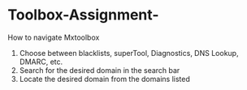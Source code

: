 # Toolbox-Assignment-
How to navigate Mxtoolbox 
1. Choose between blacklists, superTool, Diagnostics, DNS Lookup, DMARC, etc.
2. Search for the desired domain in the search bar
3. Locate the desired domain from the domains listed
